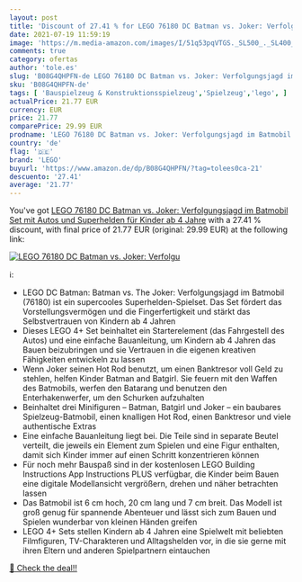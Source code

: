 ```yaml
---
layout: post
title: 'Discount of 27.41 % for LEGO 76180 DC Batman vs. Joker: Verfolgu'
date: 2021-07-19 11:59:19
image: 'https://m.media-amazon.com/images/I/51q53pqVTGS._SL500_._SL400_.jpg'
comments: true
category: ofertas
author: 'tole.es'
slug: 'B08G4QHPFN-de LEGO 76180 DC Batman vs. Joker: Verfolgungsjagd im...'
sku: 'B08G4QHPFN-de'
tags: [ 'Bauspielzeug & Konstruktionsspielzeug','Spielzeug','lego', ]
actualPrice: 21.77 EUR
currency: EUR
price: 21.77
comparePrice: 29.99 EUR
prodname: 'LEGO 76180 DC Batman vs. Joker: Verfolgungsjagd im Batmobil  Set mit Autos und Superhelden für Kinder ab 4 Jahre'
country: 'de'
flag: '🇩🇪'
brand: 'LEGO'
buyurl: 'https://www.amazon.de/dp/B08G4QHPFN/?tag=tolees0ca-21'
descuento: '27.41'
average: '21.77'
---
```


You've got [LEGO 76180 DC Batman vs. Joker: Verfolgungsjagd im Batmobil  Set mit Autos und Superhelden für Kinder ab 4 Jahre](https://www.amazon.de/dp/B08G4QHPFN/?tag=tolees0ca-21) with a  27.41 % discount, with final price of 21.77 EUR (original: 29.99 EUR) at the following link:

[![LEGO 76180 DC Batman vs. Joker: Verfolgu](https://m.media-amazon.com/images/I/51q53pqVTGS._SL500_._SL400_.jpg)](https://www.amazon.de/dp/B08G4QHPFN/?tag=tolees0ca-21)

ℹ️:

- LEGO DC Batman: Batman vs. The Joker: Verfolgungsjagd im Batmobil (76180) ist ein supercooles Superhelden-Spielset. Das Set fördert das Vorstellungsvermögen und die Fingerfertigkeit und stärkt das Selbstvertrauen von Kindern ab 4 Jahren
- Dieses LEGO 4+ Set beinhaltet ein Starterelement (das Fahrgestell des Autos) und eine einfache Bauanleitung, um Kindern ab 4 Jahren das Bauen beizubringen und sie Vertrauen in die eigenen kreativen Fähigkeiten entwickeln zu lassen
- Wenn Joker seinen Hot Rod benutzt, um einen Banktresor voll Geld zu stehlen, helfen Kinder Batman and Batgirl. Sie feuern mit den Waffen des Batmobils, werfen den Batarang und benutzen den Enterhakenwerfer, um den Schurken aufzuhalten
- Beinhaltet drei Minifiguren – Batman, Batgirl und Joker – ein baubares Spielzeug-Batmobil, einen knalligen Hot Rod, einen Banktresor und viele authentische Extras
- Eine einfache Bauanleitung liegt bei. Die Teile sind in separate Beutel verteilt, die jeweils ein Element zum Spielen und eine Figur enthalten, damit sich Kinder immer auf einen Schritt konzentrieren können
- Für noch mehr Bauspaß sind in der kostenlosen LEGO Building Instructions App Instructions PLUS verfügbar, die Kinder beim Bauen eine digitale Modellansicht vergrößern, drehen und näher betrachten lassen
- Das Batmobil ist 6 cm hoch, 20 cm lang und 7 cm breit. Das Modell ist groß genug für spannende Abenteuer und lässt sich zum Bauen und Spielen wunderbar von kleinen Händen greifen
- LEGO 4+ Sets stellen Kindern ab 4 Jahren eine Spielwelt mit beliebten Filmfiguren, TV-Charakteren und Alltagshelden vor, in die sie gerne mit ihren Eltern und anderen Spielpartnern eintauchen

[🛒 Check the deal!!](https://www.amazon.de/dp/B08G4QHPFN/?tag=tolees0ca-21)
